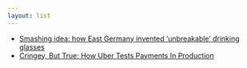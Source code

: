 ```yaml
---
layout: list
---
```


 - [Smashing idea: how East Germany invented ‘unbreakable’ drinking glasses](https://www.theguardian.com/artanddesign/article/2024/aug/06/superfest-unbreakable-drinking-glasses-east-germany)
 - [Cringey, But True: How Uber Tests Payments In Production](https://news.alvaroduran.com/p/cringey-but-true-how-uber-tests-payments)
